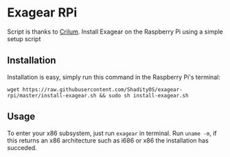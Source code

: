 # Exagear RPi
Script is thanks to [Crilum](https://github.com/Crilum). 
Install Exagear on the Raspberry Pi using a simple setup script
## Installation
Installation is easy, simply run this command in the Raspberry Pi's terminal:
```
wget https://raw.githubusercontent.com/ShadityOS/exagear-rpi/master/install-exagear.sh && sudo sh install-exagear.sh
```

## Usage
To enter your x86 subsystem, just run ```exagear``` in terminal. Run ```uname -m```, if this returns an x86 architecture such as i686 or x86 the installation has succeded.
